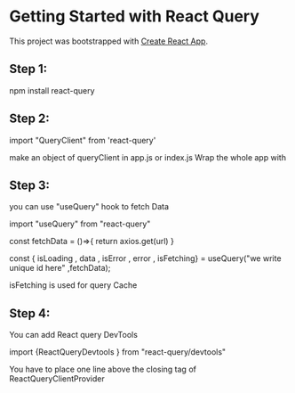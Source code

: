 # Getting Started with React Query

This project was bootstrapped with [Create React App](https://github.com/facebook/create-react-app).

## Step 1:

npm install react-query

## Step 2:

import "QueryClient" from 'react-query'

make an object of queryClient in app.js or index.js
Wrap the whole app with <QueryClientProvider client={queryClientObj} >

## Step 3:

you can use "useQuery" hook to fetch Data

import "useQuery" from "react-query"

const fetchData = ()=>{
return axios.get(url)
}

const { isLoading , data , isError , error , isFetching} = useQuery("we write unique id here" ,fetchData);

isFetching is used for query Cache

## Step 4:

You can add React query DevTools

import {ReactQueryDevtools } from "react-query/devtools"

You have to place <ReactQueryDevtools /> one line above the closing tag of ReactQueryClientProvider
